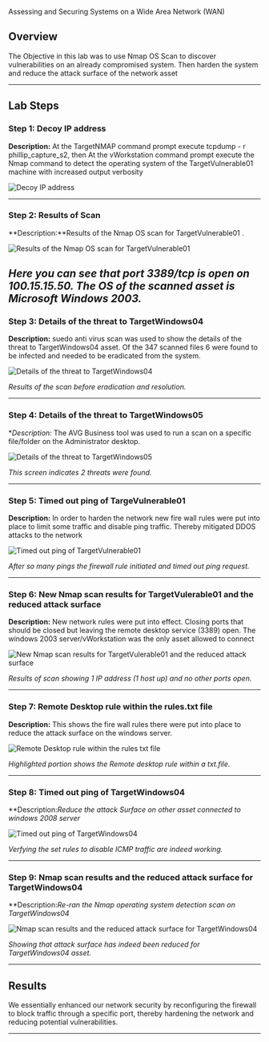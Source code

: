 Assessing and Securing Systems on a Wide Area Network (WAN) 

## Overview
The Objective in this lab was to use Nmap OS Scan to discover vulnerabilities on an already compromised system.  Then harden the system and reduce the attack surface of the network asset

---

## Lab Steps

### Step 1: Decoy IP address 
**Description:** At the TargetNMAP command prompt execute tcpdump - r phillip_capture_s2, then
At the vWorkstation command prompt execute the Nmap command to detect the operating system of the TargetVulnerable01 machine with increased output verbosity

![Decoy IP address](https://github.com/user-attachments/assets/9260d479-5c0b-4fcd-8daf-812f0dd06b40)

---

### Step 2: Results of Scan
**Description:**Results of the Nmap OS scan for TargetVulnerable01 .

![Results of the Nmap OS scan for TargetVulnerable01](https://github.com/user-attachments/assets/da5a2991-836c-4297-9748-b96e47eb6613)

*Here you can see that port 3389/tcp is open on 100.15.15.50.  The OS of the scanned asset is Microsoft Windows 2003.*
---

### Step 3: Details of the threat to TargetWindows04 
**Description:** suedo anti virus scan was used to show the details of the threat to TargetWindows04 asset. Of the 347 scanned files 6 were found to be infected and needed to be eradicated from the system.

![Details of the threat to TargetWindows04](https://github.com/user-attachments/assets/5fb8b922-c42a-4de4-b3db-e2d3ccebdb8f)

*Results of the scan before eradication and resolution.*

---

### Step 4:	Details of the threat to TargetWindows05  
**Description:* The AVG Business tool was used to run a scan on a specific file/folder on the Administrator desktop.

![Details of the threat to TargetWindows05](https://github.com/user-attachments/assets/f6da14eb-3d76-4352-bb8f-aaed134328ec)


*This screen indicates 2 threats were found.*

---
### Step 5: Timed out ping of TargeVulnerable01
**Description:** In order to harden the network new fire wall rules were put into place to limit some traffic and disable ping traffic. Thereby mitigated DDOS attacks to the network

![Timed out ping of TargetVulnerable01](https://github.com/user-attachments/assets/30638fd0-1ac3-4b8d-9b74-6400384e1a49)


*After so many pings the firewall rule initiated and timed out ping request.*

---
### Step 6: New Nmap scan results for TargetVulerable01 and the reduced attack surface 
**Description:** New network rules were put into effect.  Closing ports that should be closed but leaving the remote desktop service (3389) open. The windows 2003 server/vWorkstation was the only asset allowed to connect

![New Nmap scan results for TargetVulerable01 and the reduced attack surface](https://github.com/user-attachments/assets/3e937623-6b01-409b-b45d-06fa4de1afda)

*Results of scan showing 1 IP address (1 host up) and no other ports open.*

---
### Step 7: Remote Desktop rule within the rules.txt file 
**Description:** This shows the fire wall rules there were put into place to reduce the attack surface on the windows server.

![Remote Desktop rule within the rules txt file](https://github.com/user-attachments/assets/942c7c75-a32e-48b1-8afd-e3e1b8bdd4dc)


*Highlighted portion shows the Remote desktop rule within a txt.file.*

---
### Step 8: Timed out ping of TargetWindows04 
**Description:*Reduce the attack Surface on other asset connected to windows 2008 server* 

![Timed out ping of TargetWindows04](https://github.com/user-attachments/assets/ad4beac8-2e4c-472f-a036-aef81a33e3b0)

*Verfying the set rules to disable ICMP traffic are indeed working.*

---
### Step 9: Nmap scan results and the reduced attack surface for TargetWindows04 
**Description:*Re-ran the Nmap operating system detection scan on TargetWindows04* 

![Nmap scan results and the reduced attack surface for TargetWindows04](https://github.com/user-attachments/assets/9380a46b-6edf-4bdd-885d-cc64110965ea)


*Showing that attack surface has indeed been reduced for TargetWindows04 asset.*

---


## Results
We essentially enhanced our network security by reconfiguring the firewall to block traffic through a specific port, thereby hardening the network and reducing potential vulnerabilities.

---
